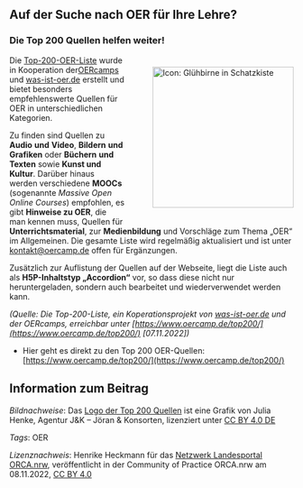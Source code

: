## Auf der Suche nach OER für Ihre Lehre?

### Die Top 200 Quellen helfen weiter!

<img src="https://github.com/lindahalm-hsbi/infOERmiert/assets/149467048/761b03e6-4163-478e-9454-c35659a96881" style="float: right; margin: 20px 0px 20px 50px" alt="Icon: Glühbirne in Schatzkiste" title="Icon: Glühbirne in Schatzkiste" width="250px"/> 


Die [Top-200-OER-Liste](https://www.oercamp.de/top200/) wurde in Kooperation der[OERcamps](https://www.oercamp.de/about/) und [was-ist-oer.de](https://www.was-ist-oer.de/) erstellt und bietet besonders empfehlenswerte Quellen für OER in unterschiedlichen Kategorien.

Zu finden sind Quellen zu **Audio** **und** **Video**, **Bildern** **und** **Grafiken** oder **Büchern** **und** **Texten** sowie **Kunst und Kultur**. Darüber hinaus werden verschiedene **MOOCs** (sogenannte *Massive Open Online Courses*) empfohlen, es gibt **Hinweise zu OER**, die man kennen muss, Quellen für **Unterrichtsmaterial**, zur **Medienbildung** und Vorschläge zum Thema „OER“ im Allgemeinen. Die gesamte Liste wird regelmäßig aktualisiert und ist unter kontakt@oercamp.de offen für Ergänzungen.

Zusätzlich zur Auflistung der Quellen auf der Webseite, liegt die Liste auch als **H5P-Inhaltstyp „Accordion“** vor, so dass diese nicht nur heruntergeladen, sondern auch bearbeitet und wiederverwendet werden kann.

*(Quelle: Die Top-200-Liste, ein Koperationsprojekt von [was-ist-oer.de](http://was-ist-oer.de/) und der OERcamps, erreichbar unter [https://www.oercamp.de/top200/](https://www.oercamp.de/top200/) [07.11.2022])*

- Hier geht es direkt zu den Top 200 OER-Quellen: [https://www.oercamp.de/top200/](https://www.oercamp.de/top200/)

## Information zum Beitrag

*Bildnachweise*: Das [Logo der Top 200 Quellen](https://www.oercamp.de/top200/) ist eine Grafik von Julia Henke, Agentur J&K – Jöran  & Konsorten, lizenziert unter [CC BY 4.0 DE](https://creativecommons.org/licenses/by/4.0/legalcode.de)

*Tags*: OER

*Lizenznachweis*: Henrike Heckmann für das <a href="http://www.orca.nrw/ueber-uns/netzwerk" target="_blank">Netzwerk Landesportal ORCA.nrw</a>, veröffentlicht in der Community of Practice ORCA.nrw am 08.11.2022, <a href="https://creativecommons.org/licenses/by/4.0/" target="_blank">CC BY 4.0</a>
